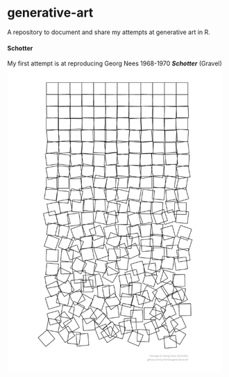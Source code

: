 
<!-- README.md is generated from README.Rmd. Please edit that file -->

# generative-art

A repository to document and share my attempts at generative art in R.

#### Schotter

My first attempt is at reproducing Georg Nees 1968-1970 ***Schotter***
(Gravel) <img src="gravel/gravel-a4.png" height="700"/>
